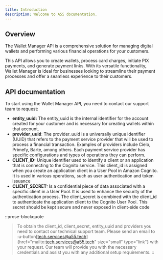 ```yaml
---
title: Introduction
description: Welcome to A55 documentation.
---
```


## Overview

The Wallet Manager API is a comprehensive solution for managing digital wallets and performing various financial operations for your customers.

This API allows you to create wallets, process card charges, initiate PIX payments, and generate payment links. With its versatile functionality, Wallet Manager is ideal for businesses looking to streamline their payment processes and offer a seamless experience to their customers.

## API documentation

To start using the Wallet Manager API, you need to contact our support team to request:

- **entity\_uuid:** The entity\_uuid is the internal identifier for the account created for your customer and is necessary for creating wallets within that account.
- **provider\_uuid**: The provider\_uuid is a universally unique identifier (UUID) that refers to the payment service provider that will be used to process a financial transaction. Examples of providers include Cielo, Primefy, Barte, among others. Each payment service provider has specific configurations and types of operations they can perform.
- **CLIENT\_ID:** Unique identifier used to identify a client or an application that is connecting to the Cognito service. This client\_id is assigned when you create an application client in a User Pool in Amazon Cognito. It is used in various operations, such as user authentication and token issuance
- **CLIENT\_SECRET:** Is a confidential piece of data associated with a specific client in a User Pool. It is used to enhance the security of the authentication process. The client\_secret is combined with the client\_id to authenticate the application client to the Cognito User Pool. This secret should be kept secure and never exposed in client-side code

::prose-blockquote
> To obtain the client\_id, client\_secret, entity\_uuid and providers you need to contact our technical support team. Please send an email to :u-button[tech.services@a55.tech]{href="mailto:tech.services@a55.tech" size="small" type="link"} with your request. Our team will provide you with the necessary credentials and assist you with any additional setup requirements.
::
